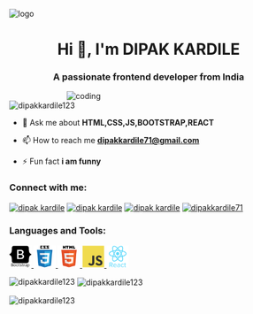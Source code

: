![logo]("https://github.com/dipakkardile123/img/blob/main/dk.jpg")
<h1 align="center">Hi 👋, I'm DIPAK KARDILE</h1>
<h3 align="center">A passionate frontend developer from India</h3>
<img align="right"alt="coding"width="400px" src="https://i.pinimg.com/originals/e8/f4/53/e8f453469a3ec97ecd354df465d73913.gif">

<p align="left"> <img src="https://komarev.com/ghpvc/?username=dipakkardile123&label=Profile%20views&color=0e75b6&style=flat" alt="dipakkardile123" /> </p>

- 💬 Ask me about **HTML,CSS,JS,BOOTSTRAP,REACT**

- 📫 How to reach me **dipakkardile71@gmail.com**

- ⚡ Fun fact **i am funny**

<h3 align="left">Connect with me:</h3>
<p align="left">
<a href="https://twitter.com/dipak kardile" target="blank"><img align="center" src="https://raw.githubusercontent.com/rahuldkjain/github-profile-readme-generator/master/src/images/icons/Social/twitter.svg" alt="dipak kardile" height="30" width="40" /></a>
<a href="https://linkedin.com/in/dipak kardile" target="blank"><img align="center" src="https://raw.githubusercontent.com/rahuldkjain/github-profile-readme-generator/master/src/images/icons/Social/linked-in-alt.svg" alt="dipak kardile" height="30" width="40" /></a>
<a href="https://fb.com/dipak kardile" target="blank"><img align="center" src="https://raw.githubusercontent.com/rahuldkjain/github-profile-readme-generator/master/src/images/icons/Social/facebook.svg" alt="dipak kardile" height="30" width="40" /></a>
<a href="https://instagram.com/dipakkardile71" target="blank"><img align="center" src="https://raw.githubusercontent.com/rahuldkjain/github-profile-readme-generator/master/src/images/icons/Social/instagram.svg" alt="dipakkardile71" height="30" width="40" /></a>
</p>

<h3 align="left">Languages and Tools:</h3>
<p align="left"> <a href="https://getbootstrap.com" target="_blank" rel="noreferrer"> <img src="https://raw.githubusercontent.com/devicons/devicon/master/icons/bootstrap/bootstrap-plain-wordmark.svg" alt="bootstrap" width="40" height="40"/> </a> <a href="https://www.w3schools.com/css/" target="_blank" rel="noreferrer"> <img src="https://raw.githubusercontent.com/devicons/devicon/master/icons/css3/css3-original-wordmark.svg" alt="css3" width="40" height="40"/> </a> <a href="https://www.w3.org/html/" target="_blank" rel="noreferrer"> <img src="https://raw.githubusercontent.com/devicons/devicon/master/icons/html5/html5-original-wordmark.svg" alt="html5" width="40" height="40"/> </a> <a href="https://developer.mozilla.org/en-US/docs/Web/JavaScript" target="_blank" rel="noreferrer"> <img src="https://raw.githubusercontent.com/devicons/devicon/master/icons/javascript/javascript-original.svg" alt="javascript" width="40" height="40"/> </a> <a href="https://reactjs.org/" target="_blank" rel="noreferrer"> <img src="https://raw.githubusercontent.com/devicons/devicon/master/icons/react/react-original-wordmark.svg" alt="react" width="40" height="40"/> </a> </p>

<p><img align="left" src="https://github-readme-stats.vercel.app/api/top-langs?username=dipakkardile123&show_icons=true&locale=en&layout=compact" alt="dipakkardile123" /></p>

<p>&nbsp;<img align="center" src="https://github-readme-stats.vercel.app/api?username=dipakkardile123&show_icons=true&locale=en" alt="dipakkardile123" /></p>

<p><img align="center" src="https://github-readme-streak-stats.herokuapp.com/?user=dipakkardile123&" alt="dipakkardile123" /></p>
